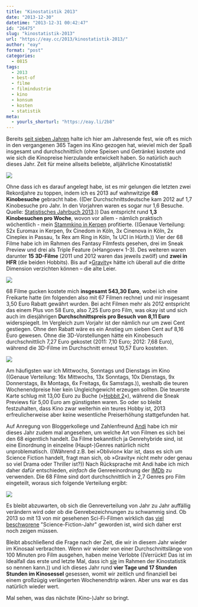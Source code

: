```yaml
---
title: "Kinostatistik 2013"
date: "2013-12-30"
datetime: "2013-12-31 00:42:47"
id: "26475"
slug: "kinostatistik-2013"
url: "https://eay.cc/2013/kinostatistik-2013/"
author: "eay"
format: "post"
categories:
  - 0815
tags:
  - 2013
  - best-of
  - filme
  - filmindustrie
  - kino
  - konsum
  - kosten
  - statistik
meta:
  - yourls_shorturl: "https://eay.li/2b8"
---
```


Bereits [seit sieben Jahren](//eay.cc/2012/kinostatistik-2012/) halte ich hier am Jahresende fest, wie oft es mich in den vergangenen 365 Tagen ins Kino gezogen hat, wieviel mich der Spaß insgesamt und durchschnittlich (ohne Speisen und Getränke) kostete und wie sich die Kinopreise hierzulande entwickelt haben. So natürlich auch dieses Jahr. Zeit für meine allseits beliebte, alljährliche Kinostatistik!

![](https://eay.cc/uploads/2013/kinostatistik2013_besuche.gif)

Ohne dass ich es darauf angelegt habe, ist es mir gelungen die letzten zwei Rekordjahre zu toppen, indem ich es 2013 auf wahnwitzige **68 Kinobesuche** gebracht habe. ((Der Durchschnittsdeutsche kam 2012 auf 1,7 Kinobesuche pro Jahr. In den Vorjahren waren es sogar nur 1,6 Besuche. Quelle: [Statistisches Jahrbuch 2013](https://www.destatis.de/DE/Publikationen/StatistischesJahrbuch/StatistischesJahrbuch.html).)) Das entspricht rund **1,3 Kinobesuchen pro Woche**, wovon vor allem - nämlich praktisch wöchentlich - mein [Stammkino in Kerpen](http://www.euromax-cinemas.de/) profitierte. ((Genaue Verteilung: 52x Euromax in Kerpen, 9x Cinedom in Köln, 3x Cinenova in Köln, 2x Cineplex in Passau, 1x Rex am Ring in Köln, 1x UCI in Hürth.)) Vier der 68 Filme habe ich im Rahmen des Fantasy Filmfests gesehen, drei im Sneak Preview und drei als Triple Feature (»Hangover« 1-3). Des weiteren waren darunter **15 3D-Filme** (2011 und 2012 waren das jeweils zwölf) und **zwei in HFR** (die beiden Hobbits). Bis auf »[Gravity](//eay.cc/2013/review-gravity/)« hätte ich überall auf die dritte Dimension verzichten können – die alte Leier.

![](https://eay.cc/uploads/2013/kinostatistik2013_kosten.gif)

68 Filme gucken kostete mich **insgesamt 543,30 Euro**, wobei ich eine Freikarte hatte (im folgenden also mit 67 Filmen rechne) und mir insgesamt 3,50 Euro Rabatt gewährt wurden. Bei acht Filmen mehr als 2012 entspricht das einem Plus von 58 Euro, also 7,25 Euro pro Film, was okay ist und sich auch im diesjährigen **Durchschnittspreis pro Besuch von 8,11 Euro** widerspiegelt. Im Vergleich zum Vorjahr ist der nämlich nur um zwei Cent gestiegen. Ohne den Rabatt wäre es ein Anstieg um sieben Cent auf 8,16 Euro gewesen. Ohne die 3D-Vorstellungen hätte ein Kinobesuch durchschnittlich 7,27 Euro gekostet (2011: 7,10 Euro; 2012: 7,68 Euro), während die 3D-Filme im Durchschnitt erneut 10,57 Euro kosteten.

![](https://eay.cc/uploads/2013/kinostatistik2013_durchschnitt.gif)

Am häufigsten war ich Mittwochs, Sonntags und Dienstags im Kino ((Genaue Verteilung: 16x Mittwochs, 13x Sonntags, 10x Dienstags, 9x Donnerstags, 8x Montags, 6x Freitags, 6x Samstags.)), weshalb die teuren Wochenendpreise hier kein Ungleichgewicht erzeugen sollten. Die teuerste Karte schlug mit 13,00 Euro zu Buche (»[Hobbit 2](//eay.cc/2013/review-rundumschlag-dezember-2013/#derhobbit2)«), während die Sneak Previews für 5,00 Euro am günstigsten waren. So oder so bleibt festzuhalten, dass Kino zwar weiterhin ein teures Hobby ist, 2013 erfreulicherweise aber keine wesentliche Preiserhöhung stattgefunden hat.

Auf Anregung von Bloggerkollege und Zahlenfreund [Andi](http://www.andisblog.de/) habe ich mir dieses Jahr zudem mal angesehen, um welche Art von Filmen es sich bei den 68 eigentlich handelt. Da Filme bekanntlich ja Genrehybride sind, ist eine Einordnung in einzelne (Haupt-)Genres natürlich nicht unproblematisch. ((Während z.B. bei »Oblivion« klar ist, dass es sich um Science Fiction handelt, fragt man sich, ob »Gravity« nicht mehr oder genau so viel Drama oder Thriller ist?)) Nach Rücksprache mit Andi habe ich mich daher dafür entschieden, _einfach_ die Genreeinordnung der [IMDb](http://imdb.com/) zu verwenden. Die 68 Filme sind dort durchschnittlich in 2,7 Genres pro Film eingeteilt, woraus sich folgende Verteilung ergibt:

![](https://eay.cc/uploads/2013/kinostatistik2013_genres.gif)

Es bleibt abzuwarten, ob sich die Genreverteilung von Jahr zu Jahr auffällig verändern wird oder ob die Genrebezeichnungen zu schwammig sind. Ob 2013 so mit 13 von mir gesehenen Sci-Fi-Filmen wirklich das [viel beschworene](http://anmutunddemut.de/2013/12/20/selbstkritik-2013-filme-und-serien-des-jahres.html) "Science-Fiction-Jahr" geworden ist, wird sich daher erst noch zeigen müssen.

Bleibt abschließend die Frage nach der Zeit, die wir in diesem Jahr wieder im Kinosaal verbrachten. Wenn wir wieder von einer Durchschnittslänge von 100 Minuten pro Film ausgehen, haben meine Verlobte ((Verrückt! Das ist im Idealfall das erste und letzte Mal, dass ich [sie](//eay.cc/2013/sie-hat-ja-gesagt/) im Rahmen der Kinostatistik so nennen kann.)) und ich dieses Jahr rund **vier Tage und 17 Stunden Stunden im Kinosessel** gesessen, womit wir zeitlich und finanziell bei einem großzügig verlängerten Wochenendtrip wären. Aber uns war es das natürlich wieder wert.

Mal sehen, was das nächste (Kino-)Jahr so bringt.
